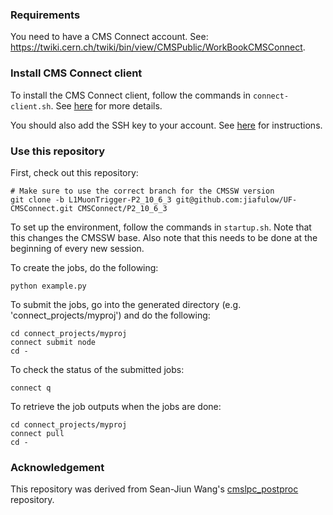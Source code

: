 

### Requirements

You need to have a CMS Connect account. See: <https://twiki.cern.ch/twiki/bin/view/CMSPublic/WorkBookCMSConnect>.

### Install CMS Connect client

To install the CMS Connect client, follow the commands in `connect-client.sh`. See [here]( https://twiki.cern.ch/twiki/bin/view/CMSPublic/WorkBookCMSConnect#Using_the_Connect_client) for more details.

You should also add the SSH key to your account. See [here](https://ci-connect.atlassian.net/wiki/spaces/CMS/pages/57436024/Generate+SSH+key+pair+and+add+the+public+key+to+your+account) for instructions.

### Use this repository

First, check out this repository:

``` shell
# Make sure to use the correct branch for the CMSSW version
git clone -b L1MuonTrigger-P2_10_6_3 git@github.com:jiafulow/UF-CMSConnect.git CMSConnect/P2_10_6_3
```

To set up the environment, follow the commands in `startup.sh`. Note that this changes the CMSSW base. Also note that this needs to be done at the beginning of every new session.

To create the jobs, do the following:

``` shell
python example.py
```

To submit the jobs, go into the generated directory (e.g. 'connect_projects/myproj') and do the following:

``` shell
cd connect_projects/myproj
connect submit node
cd -
```

To check the status of the submitted jobs:

``` shell
connect q
```

To retrieve the job outputs when the jobs are done:

``` shell
cd connect_projects/myproj
connect pull
cd -
```


### Acknowledgement

This repository was derived from Sean-Jiun Wang's [cmslpc_postproc](https://github.com/swang373/cmslpc_postproc) repository.

